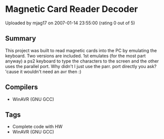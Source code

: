 # Magnetic Card Reader Decoder

Uploaded by mjag17 on 2007-01-14 23:55:00 (rating 0 out of 5)

## Summary

This project was built to read magnetic cards into the PC by emulating the keyboard. Two versions are included. 1st emulates (for the most part anyway) a ps2 keyboard to type the characters to the screen and the other uses the parallel port. Why didn't I just use the parr. port directly you ask? 'cause it wouldn't need an avr then :)

## Compilers

- WinAVR (GNU GCC)

## Tags

- Complete code with HW
- WinAVR (GNU GCC)
